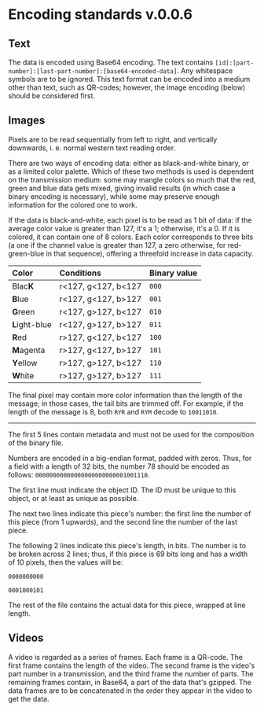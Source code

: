# Encoding standards v.0.0.6

## Text
The data is encoded using Base64 encoding.
The text contains `[id]:[part-number]:[last-part-number]:[base64-encoded-data]`.
Any whitespace symbols are to be ignored.
This text format can be encoded into a medium other than text, such as QR-codes; however, the image encoding (below) should be considered first.

## Images
Pixels are to be read sequentially from left to right, and vertically downwards, i. e. normal western text reading order.

There are two ways of encoding data: either as black-and-white binary, or as a limited color palette.
Which of these two methods is used is dependent on the transmission medium: some may mangle colors so much that the red, green and blue data gets mixed, giving invalid results (in which case a binary encoding is necessary), while some may preserve enough information for the colored one to work.


If the data is black-and-white, each pixel is to be read as 1 bit of data: if the average color value is greater than 127, it's a 1; otherwise, it's a 0.
If it is colored, it can contain one of 8 colors. Each color corresponds to three bits (a one if the channel value is greater than 127, a zero otherwise, for red-green-blue in that sequence), offering a threefold increase in data capacity.

| Color | Conditions | Binary value |
| :----  | :----- | :-----|
| Blac**K**  | r<127, g<127, b<127 | `000` |
| **B**lue | r<127, g<127, b>127 | `001` |
| **G**reen | r<127, g>127, b<127 | `010` |
| **L**ight-blue | r<127, g>127, b>127 | `011` |
| **R**ed  | r>127, g<127, b<127 | `100` |
| **M**agenta | r>127, g<127, b>127 | `101` |
| **Y**ellow  | r>127, g>127, b<127 | `110` |
| **W**hite | r>127, g>127, b>127 | `111` |

The final pixel may contain more color information than the length of the message; in those cases, the tail bits are trimmed off.
For example, if the length of the message is 8, both `RYR` and `RYM` decode to `10011010`.

--------

The first 5 lines contain metadata and must not be used for the composition of the binary file.

Numbers are encoded in a big-endian format, padded with zeros.
Thus, for a field with a length of 32 bits, the number 78 should be encoded as follows: `00000000000000000000000001001110`.

The first line must indicate the object ID.
The ID must be unique to this object, or at least as unique as possible.

The next two lines indicate this piece's number: the first line the number of this piece (from 1 upwards), and the second line the number of the last piece.

The following 2 lines indicate this piece's length, in bits.
The number is to be broken across 2 lines; thus, if this piece is 69 bits long and has a width of 10 pixels, then the values will be:

`0000000000`

`0001000101`


The rest of the file contains the actual data for this piece, wrapped at line length.



## Videos

A video is regarded as a series of frames.
Each frame is a QR-code.
The first frame contains the length of the video.
The second frame is the video's part number in a transmission, and the third frame the number of parts.
The remaining frames contain, in Base64, a part of the data that's gzipped.
The data frames are to be concatenated in the order they appear in the video to get the data.
